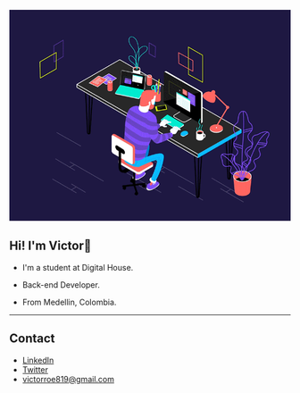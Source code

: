 ![gif](gif/669128_ec1c7a78e9694aec8a07c2e48b292ae1_mv2.gif)

## Hi! I'm **Victor**👋

* I'm a student at Digital House. 

* Back-end Developer.

* From Medellin, Colombia. 
--------

## Contact  

* [LinkedIn](https://www.linkedin.com/in/victorrangelromero/)
* [Twitter](https://twitter.com/VictorRomero819)
* victorroe819@gmail.com
